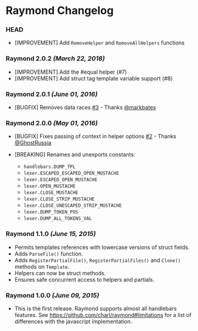 # Raymond Changelog

### HEAD

- [IMPROVEMENT] Add `RemoveHelper` and `RemoveAllHelpers` functions

### Raymond 2.0.2 _(March 22, 2018)_

- [IMPROVEMENT] Add the #equal helper (#7)
- [IMPROVEMENT] Add struct tag template variable support (#8)

### Raymond 2.0.1 _(June 01, 2016)_

- [BUGFIX] Removes data races [#3](https://github.com/charl/raymond/issues/3) - Thanks [@markbates](https://github.com/markbates)

### Raymond 2.0.0 _(May 01, 2016)_

- [BUGFIX] Fixes passing of context in helper options [#2](https://github.com/charl/raymond/issues/2) - Thanks [@GhostRussia](https://github.com/GhostRussia)
- [BREAKING] Renames and unexports constants:

  - `handlebars.DUMP_TPL`
  - `lexer.ESCAPED_ESCAPED_OPEN_MUSTACHE`
  - `lexer.ESCAPED_OPEN_MUSTACHE`
  - `lexer.OPEN_MUSTACHE`
  - `lexer.CLOSE_MUSTACHE`
  - `lexer.CLOSE_STRIP_MUSTACHE`
  - `lexer.CLOSE_UNESCAPED_STRIP_MUSTACHE`
  - `lexer.DUMP_TOKEN_POS`
  - `lexer.DUMP_ALL_TOKENS_VAL`


### Raymond 1.1.0 _(June 15, 2015)_

- Permits templates references with lowercase versions of struct fields.
- Adds `ParseFile()` function.
- Adds `RegisterPartialFile()`, `RegisterPartialFiles()` and `Clone()` methods on `Template`.
- Helpers can now be struct methods.
- Ensures safe concurrent access to helpers and partials.

### Raymond 1.0.0 _(June 09, 2015)_

- This is the first release. Raymond supports almost all handlebars features. See https://github.com/charl/raymond#limitations for a list of differences with the javascript implementation.
